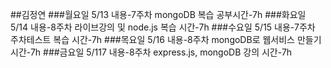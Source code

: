 ##김정연
###월요일 5/13
내용-7주차  mongoDB 복습
공부시간-7h
###화요일 5/14
내용-8주차 라이브강의 및 node.js 복습
시간-7h
###수요일 5/15
내용-7주차 주차테스트 복습
시간-7h
###목요일 5/16
내용-8주차 mongoDB로 웹서비스 만들기
시간-7h
###금요일 5/117
내용-8주차 express.js, mongoDB 강의
시간-7h
